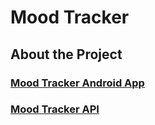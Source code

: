 # Mood Tracker

## About the Project

### [Mood Tracker Android App](/mood-tracker-android)

### [Mood Tracker API](/mood-tracker-api)

